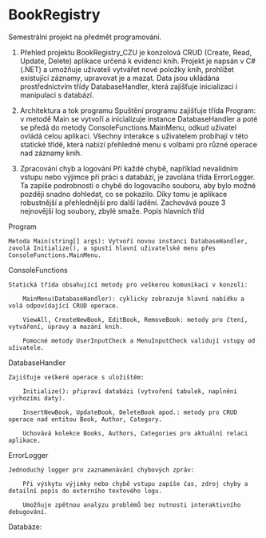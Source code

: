 # BookRegistry

Semestrální projekt na předmět programování.
1. Přehled projektu
BookRegistry_CZU je konzolová CRUD (Create, Read, Update, Delete) aplikace určená k evidenci knih. Projekt je napsán v C# (.NET) a umožňuje uživateli vytvářet nové položky knih, prohlížet existující záznamy, upravovat je a mazat. Data jsou ukládána prostřednictvím třídy DatabaseHandler, která zajišťuje inicializaci i manipulaci s databází.

2. Architektura a tok programu
Spuštění programu zajišťuje třída Program: v metodě Main se vytvoří a inicializuje instance DatabaseHandler a poté se předá do metody ConsoleFunctions.MainMenu, odkud uživatel ovládá celou aplikaci. Všechny interakce s uživatelem probíhají v této statické třídě, která nabízí přehledné menu s volbami pro různé operace nad záznamy knih.

3. Zpracování chyb a logování
Při každé chybě, například nevalidním vstupu nebo výjimce při práci s databází, je zavolána třída ErrorLogger. Ta zapíše podrobnosti o chybě do logovacího souboru, aby bylo možné později snadno dohledat, co se pokazilo. Díky tomu je aplikace robustnější a přehlednější pro další ladění. Zachovává pouze 3 nejnovější log soubory, zbylé smaže.
Popis hlavních tříd

Program

    Metoda Main(string[] args): Vytvoří novou instanci DatabaseHandler, zavolá Initialize(), a spustí hlavní uživatelské menu přes ConsoleFunctions.MainMenu.

ConsoleFunctions

    Statická třída obsahující metody pro veškerou komunikaci v konzoli:

        MainMenu(DatabaseHandler): cyklicky zobrazuje hlavní nabídku a volá odpovídající CRUD operace.

        ViewAll, CreateNewBook, EditBook, RemoveBook: metody pro čtení, vytváření, úpravy a mazání knih.

        Pomocné metody UserInputCheck a MenuInputCheck validují vstupy od uživatele.

DatabaseHandler

    Zajišťuje veškeré operace s uložištěm:

        Initialize(): připraví databázi (vytvoření tabulek, naplnění výchozími daty).

        InsertNewBook, UpdateBook, DeleteBook apod.: metody pro CRUD operace nad entitou Book, Author, Category.

        Uchovává kolekce Books, Authors, Categories pro aktuální relaci aplikace.

ErrorLogger

    Jednoduchý logger pro zaznamenávání chybových zpráv:

        Při výskytu výjimky nebo chybě vstupu zapíše čas, zdroj chyby a detailní popis do externího textového logu.

        Umožňuje zpětnou analýzu problémů bez nutnosti interaktivního debugování.

Databáze:
